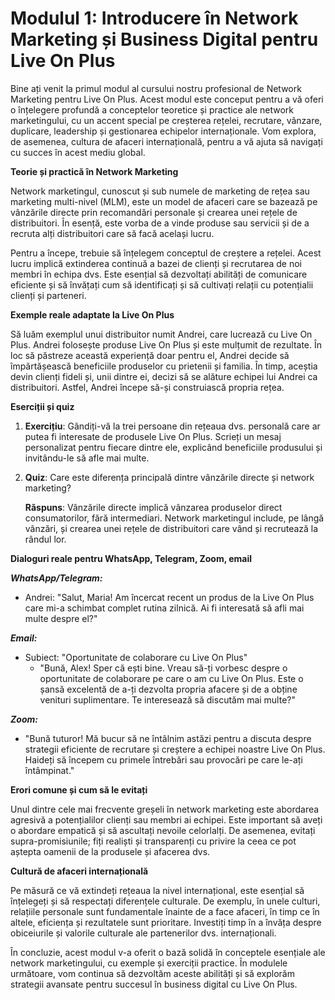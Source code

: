 # **Modulul 1: Introducere în Network Marketing și Business Digital pentru Live On Plus**

Bine ați venit la primul modul al cursului nostru profesional de Network Marketing pentru Live On Plus. Acest modul este conceput pentru a vă oferi o înțelegere profundă a conceptelor teoretice și practice ale network marketingului, cu un accent special pe creșterea rețelei, recrutare, vânzare, duplicare, leadership și gestionarea echipelor internaționale. Vom explora, de asemenea, cultura de afaceri internațională, pentru a vă ajuta să navigați cu succes în acest mediu global.

**Teorie și practică în Network Marketing**

Network marketingul, cunoscut și sub numele de marketing de rețea sau marketing multi-nivel (MLM), este un model de afaceri care se bazează pe vânzările directe prin recomandări personale și crearea unei rețele de distribuitori. În esență, este vorba de a vinde produse sau servicii și de a recruta alți distribuitori care să facă același lucru.

Pentru a începe, trebuie să înțelegem conceptul de creștere a rețelei. Acest lucru implică extinderea continuă a bazei de clienți și recrutarea de noi membri în echipa dvs. Este esențial să dezvoltați abilități de comunicare eficiente și să învățați cum să identificați și să cultivați relații cu potențialii clienți și parteneri.

**Exemple reale adaptate la Live On Plus**

Să luăm exemplul unui distribuitor numit Andrei, care lucrează cu Live On Plus. Andrei folosește produse Live On Plus și este mulțumit de rezultate. În loc să păstreze această experiență doar pentru el, Andrei decide să împărtășească beneficiile produselor cu prietenii și familia. În timp, aceștia devin clienți fideli și, unii dintre ei, decizi să se alăture echipei lui Andrei ca distribuitori. Astfel, Andrei începe să-și construiască propria rețea.

**Eserciții și quiz**

1. **Exercițiu**: Gândiți-vă la trei persoane din rețeaua dvs. personală care ar putea fi interesate de produsele Live On Plus. Scrieți un mesaj personalizat pentru fiecare dintre ele, explicând beneficiile produsului și invitându-le să afle mai multe.

2. **Quiz**: Care este diferența principală dintre vânzările directe și network marketing? 

   **Răspuns**: Vânzările directe implică vânzarea produselor direct consumatorilor, fără intermediari. Network marketingul include, pe lângă vânzări, și crearea unei rețele de distribuitori care vând și recrutează la rândul lor.

**Dialoguri reale pentru WhatsApp, Telegram, Zoom, email**

***WhatsApp/Telegram:***
- Andrei: "Salut, Maria! Am încercat recent un produs de la Live On Plus care mi-a schimbat complet rutina zilnică. Ai fi interesată să afli mai multe despre el?"

***Email:***
- Subiect: "Oportunitate de colaborare cu Live On Plus"
  - "Bună, Alex! Sper că ești bine. Vreau să-ți vorbesc despre o oportunitate de colaborare pe care o am cu Live On Plus. Este o șansă excelentă de a-ți dezvolta propria afacere și de a obține venituri suplimentare. Te interesează să discutăm mai multe?"

***Zoom:***
- "Bună tuturor! Mă bucur să ne întâlnim astăzi pentru a discuta despre strategii eficiente de recrutare și creștere a echipei noastre Live On Plus. Haideți să începem cu primele întrebări sau provocări pe care le-ați întâmpinat."

**Erori comune și cum să le evitați**

Unul dintre cele mai frecvente greșeli în network marketing este abordarea agresivă a potențialilor clienți sau membri ai echipei. Este important să aveți o abordare empatică și să ascultați nevoile celorlalți. De asemenea, evitați supra-promisiunile; fiți realiști și transparenți cu privire la ceea ce pot aștepta oamenii de la produsele și afacerea dvs.

**Cultură de afaceri internațională**

Pe măsură ce vă extindeți rețeaua la nivel internațional, este esențial să înțelegeți și să respectați diferențele culturale. De exemplu, în unele culturi, relațiile personale sunt fundamentale înainte de a face afaceri, în timp ce în altele, eficiența și rezultatele sunt prioritare. Investiți timp în a învăța despre obiceiurile și valorile culturale ale partenerilor dvs. internaționali.

În concluzie, acest modul v-a oferit o bază solidă în conceptele esențiale ale network marketingului, cu exemple și exerciții practice. În modulele următoare, vom continua să dezvoltăm aceste abilități și să explorăm strategii avansate pentru succesul în business digital cu Live On Plus.